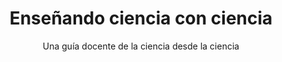 ---
title: Enseñando ciencia con ciencia
subtitle: Una guía docente de la ciencia desde la ciencia
summary: "Una guía docente de la ciencia desde la ciencia. **Manual** realizado por **FECYT** en colaboración con la **Fundación Lilly**."
url: recursos-fisica-quimica/formacion-profesorado/master/aprendizaje/
tags:
- metodología
categories:
weight: 10

image:
  preview_only: true

_build:  
  render: never

# Optional external URL for project (replaces project detail page).
external_link: "ensenando-ciencia-con-ciencia.pdf"
---
